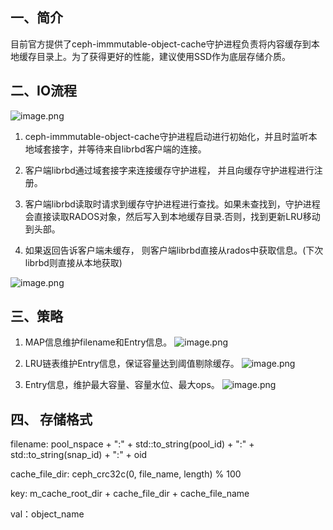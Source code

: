 ## 一、简介
目前官方提供了ceph-immmutable-object-cache守护进程负责将内容缓存到本地缓存目录上。为了获得更好的性能，建议使用SSD作为底层存储介质。

## 二、IO流程
![image.png](https://upload-images.jianshu.io/upload_images/2099201-a655d7c52caa016a.png?imageMogr2/auto-orient/strip%7CimageView2/2/w/1240)

1. ceph-immmutable-object-cache守护进程启动进行初始化，并且时监听本地域套接字，并等待来自librbd客户端的连接。

2. 客户端librbd通过域套接字来连接缓存守护进程， 并且向缓存守护进程进行注册。

3. 客户端librbd读取时请求到缓存守护进程进行查找。如果未查找到，守护进程会直接读取RADOS对象，然后写入到本地缓存目录.否则，找到更新LRU移动到头部。

4. 如果返回告诉客户端未缓存， 则客户端librbd直接从rados中获取信息。(下次librbd则直接从本地获取)

![image.png](https://upload-images.jianshu.io/upload_images/2099201-7e49d98cace7ba83.png?imageMogr2/auto-orient/strip%7CimageView2/2/w/1240)

## 三、策略
1.  MAP信息维护filename和Entry信息。
![image.png](https://upload-images.jianshu.io/upload_images/2099201-543614b432b42aeb.png?imageMogr2/auto-orient/strip%7CimageView2/2/w/1240)

2.  LRU链表维护Entry信息，保证容量达到阈值剔除缓存。
![image.png](https://upload-images.jianshu.io/upload_images/2099201-aa1f8a52be314bc1.png?imageMogr2/auto-orient/strip%7CimageView2/2/w/1240)

3.  Entry信息，维护最大容量、容量水位、最大ops。
![image.png](https://upload-images.jianshu.io/upload_images/2099201-acdd7969d3dc9bce.png?imageMogr2/auto-orient/strip%7CimageView2/2/w/1240)

## 四、 存储格式
filename: pool_nspace + ":" + std::to_string(pool_id) + ":" +  std::to_string(snap_id) + ":" + oid

cache_file_dir:  ceph_crc32c(0, file_name, length)  % 100



key:  m_cache_root_dir + cache_file_dir + cache_file_name

val：object_name





